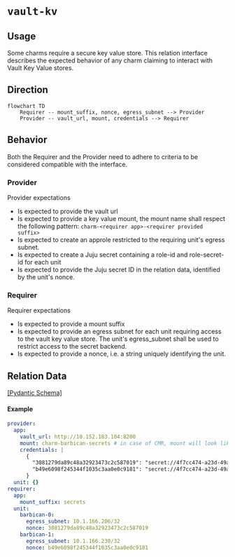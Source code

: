 # `vault-kv`

## Usage

Some charms require a secure key value store. This relation interface describes the expected behavior of any charm claiming to interact with Vault Key Value stores.

## Direction

```mermaid
flowchart TD
    Requirer -- mount_suffix, nonce, egress_subnet --> Provider
    Provider -- vault_url, mount, credentials --> Requirer
```

## Behavior

Both the Requirer and the Provider need to adhere to criteria to be considered compatible with the interface.

### Provider

Provider expectations

- Is expected to provide the vault url
- Is expected to provide a key value mount, the mount name shall respect the following pattern: `charm-<requirer app>-<requirer provided suffix>`
- Is expected to create an approle restricted to the requiring unit's egress subnet.
- Is expected to create a Juju secret containing a role-id and role-secret-id for each unit
- Is expected to provide the Juju secret ID in the relation data, identified by the unit's nonce.

### Requirer

Requirer expectations

- Is expected to provide a mount suffix
- Is expected to provide an egress subnet for each unit requiring access to the vault key value store.
  The unit's egress_subnet shall be used to restrict access to the secret backend.
- Is expected to provide a nonce, i.e. a string uniquely identifying the unit.

## Relation Data

[\[Pydantic Schema\]](./schema.py)

#### Example

```yaml
provider:
  app:
    vault_url: http://10.152.183.104:8200
    mount: charm-barbican-secrets # in case of CMR, mount will look like `charm-remote-fd7bc6a8c2d54d748ec3822da5abf0bc-secrets`
    credentials: |
      {
        "3081279da89c48a32923473c2c587019": "secret://4f7cc474-a23d-49a2-8b6e-9835c1e08325/cjk5slcrl3uc767oebp0",
        "b49e6098f245344f1035c3aa0e0c9181": "secret://4f7cc474-a23d-49a2-8b6e-9835c1e08325/cjk5slcrl3uc767oebpg"
      }
  unit: {}
requirer:
  app:
    mount_suffix: secrets
  unit:
    barbican-0:
      egress_subnet: 10.1.166.206/32
      nonce: 3081279da89c48a32923473c2c587019
    barbican-1:
      egress_subnet: 10.1.166.230/32
      nonce: b49e6098f245344f1035c3aa0e0c9181
```
